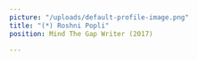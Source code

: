 ```yaml
---
picture: "/uploads/default-profile-image.png"
title: "(*) Roshni Popli"
position: Mind The Gap Writer (2017)

---
```

